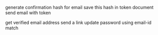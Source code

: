 <!-- Email verification -->

generate confirmation hash for email
save this hash in token document
send email with token

<!-- forgot password link -->

get verified email address
send a link
update password using email-id match
